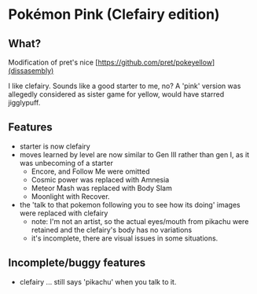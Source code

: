# Pokémon Pink (Clefairy edition)

## What?
Modification of pret's nice [https://github.com/pret/pokeyellow](dissasembly)

I like clefairy. Sounds like a good starter to me, no? A 'pink' version was allegedly considered as sister game for yellow, would have starred jigglypuff. 

## Features
- starter is now clefairy
- moves learned by level are now similar to Gen III rather than gen I, as it was unbecoming of a starter
  - Encore, and Follow Me were omitted 
  - Cosmic power was replaced with Amnesia
  - Meteor Mash was replaced with Body Slam
  - Moonlight with Recover.
- the 'talk to that pokemon following you to see how its doing' images were replaced with clefairy
  - note: I'm not an artist, so the actual eyes/mouth from pikachu were retained and the clefairy's body has no variations 
  - it's incomplete, there are visual issues in some situations.

## Incomplete/buggy features
  - clefairy ... still says 'pikachu' when you talk to it.
